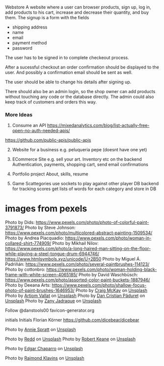 Webstore
A website where a user can browser products, sign up, log in, add products to his cart, increase and decrease their quantity, and buy them.
The signup is a form with the fields
- shipping address
- name
- email
- payment method
- password

The user has to be signed in to complete checkeout process.

After a sucessful checkout an order confirmation should be displayed to the user. And possibly a confirmation email should be sent as well.

The user should be able to change his details after signing up.

There should also be an admin login, so the shop owner can add products without touching any code or the database directly.
The admin could also keep track of customers and orders this way.



### More Ideas 
1. Consume an API
https://mixedanalytics.com/blog/list-actually-free-open-no-auth-needed-apis/

https://github.com/public-apis/public-apis


2. Website for a business
e.g. peluqueria pepe (doesnt have one yet)

3. ECommerce Site
e.g. sell your art. Inventory etc on the backend
Authentication, payments, shopping cart, send email confirmations

4. Portfolio project
About, skills, resume

5. Game
Scattegories
use sockets to play against other player
DB backend for tracking scores
get lists of words for each category and store in DB

# images from pexels
Photo by Dids: https://www.pexels.com/photo/photo-of-colorful-paint-3791873/
Photo by Steve Johnson: https://www.pexels.com/photo/multicolored-abstract-painting-1509534/
Photo by Andrea Piacquadio: https://www.pexels.com/photo/woman-in-collared-shirt-774909/
Photo by Mikhail Nilov: https://www.pexels.com/photo/a-long-haired-man-sitting-on-the-floor-while-playing-a-steel-tongue-drum-6944746/
https://www.htmlsymbols.xyz/unicode/U+2B50
Photo by Miguel Á. Padriñán: https://www.pexels.com/photo/several-paintbrushes-114123/
Photo by cottonbro: https://www.pexels.com/photo/woman-holding-black-frame-with-white-screen-4065185/
Photo by David Waschbüsch: https://www.pexels.com/photo/assorted-color-paint-buckets-1887946/
Photo by Deeana Arts: https://www.pexels.com/photo/shallow-focus-photo-of-paint-brushes-1646953/
Photo by <a href="https://unsplash.com/@bigbeardweebeard?utm_source=unsplash&utm_medium=referral&utm_content=creditCopyText">Craig McKay</a> on <a href="https://unsplash.com/s/photos/smiling-person?utm_source=unsplash&utm_medium=referral&utm_content=creditCopyText">Unsplash</a>
Photo by <a href="https://unsplash.com/@virussinside?utm_source=unsplash&utm_medium=referral&utm_content=creditCopyText">Artiom Vallat</a> on <a href="https://unsplash.com/s/photos/paint?utm_source=unsplash&utm_medium=referral&utm_content=creditCopyText">Unsplash</a>
Photo by <a href="https://unsplash.com/@dancristianpaduret?utm_source=unsplash&utm_medium=referral&utm_content=creditCopyText">Dan Cristian Pădureț</a> on <a href="https://unsplash.com/s/photos/paint?utm_source=unsplash&utm_medium=referral&utm_content=creditCopyText">Unsplash</a>
  Photo by <a href="https://unsplash.com/@jenrielzany?utm_source=unsplash&utm_medium=referral&utm_content=creditCopyText">Zany Jadraque</a> on <a href="https://unsplash.com/s/photos/drawing-block?utm_source=unsplash&utm_medium=referral&utm_content=creditCopyText">Unsplash</a>
  
Follow @danstools00 favicon-generator.org

initials	Initials	Florian Körner	https://github.com/dicebear/dicebear

Photo by <a href="https://unsplash.com/@anniespratt?utm_source=unsplash&utm_medium=referral&utm_content=creditCopyText">Annie Spratt</a> on <a href="https://unsplash.com/s/photos/office?utm_source=unsplash&utm_medium=referral&utm_content=creditCopyText">Unsplash</a>
  
  Photo by <a href="https://unsplash.com/@reddalec?utm_source=unsplash&utm_medium=referral&utm_content=creditCopyText">Redd</a> on <a href="https://unsplash.com/s/photos/office?utm_source=unsplash&utm_medium=referral&utm_content=creditCopyText">Unsplash</a>
  Photo by <a href="https://unsplash.com/@keano16?utm_source=unsplash&utm_medium=referral&utm_content=creditCopyText">Robert Keane</a> on <a href="https://unsplash.com/s/photos/art?utm_source=unsplash&utm_medium=referral&utm_content=creditCopyText">Unsplash</a>
  
  Photo by <a href="https://unsplash.com/@echaparro?utm_source=unsplash&utm_medium=referral&utm_content=creditCopyText">Edgar Chaparro</a> on <a href="https://unsplash.com/s/photos/store?utm_source=unsplash&utm_medium=referral&utm_content=creditCopyText">Unsplash</a>

  Photo by <a href="https://unsplash.com/@raimondklavins?utm_source=unsplash&utm_medium=referral&utm_content=creditCopyText">Raimond Klavins</a> on <a href="https://unsplash.com/s/photos/art?utm_source=unsplash&utm_medium=referral&utm_content=creditCopyText">Unsplash</a>
  
